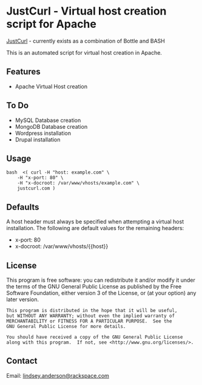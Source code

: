 JustCurl - Virtual host creation script for Apache
================================

[JustCurl](http://justcurl.com/) - currently exists as a combination of Bottle and BASH

This is an automated script for virtual host creation in Apache. 

Features
-------------------------
* Apache Virtual Host creation

To Do
-------------------------
* MySQL Database creation
* MongoDB Database creation
* Wordpress installation
* Drupal installation

Usage 
-------------------------

    bash  <( curl -H "host: example.com" \
        -H "x-port: 80" \
        -H "x-docroot: /var/www/vhosts/example.com" \
        justcurl.com )

Defaults
-------------------------

A host header must always be specified when attempting a virtual host installation.  The following are default values for the remaining headers:

* x-port:    80
* x-docroot: /var/www/vhosts/{{host}}

License
-------------------------

This program is free software: you can redistribute it and/or modify
    it under the terms of the GNU General Public License as published by
    the Free Software Foundation, either version 3 of the License, or
    (at your option) any later version.

    This program is distributed in the hope that it will be useful,
    but WITHOUT ANY WARRANTY; without even the implied warranty of
    MERCHANTABILITY or FITNESS FOR A PARTICULAR PURPOSE.  See the
    GNU General Public License for more details.

    You should have received a copy of the GNU General Public License
    along with this program.  If not, see <http://www.gnu.org/licenses/>.


Contact
-------------------------

Email: lindsey.anderson@rackspace.com
